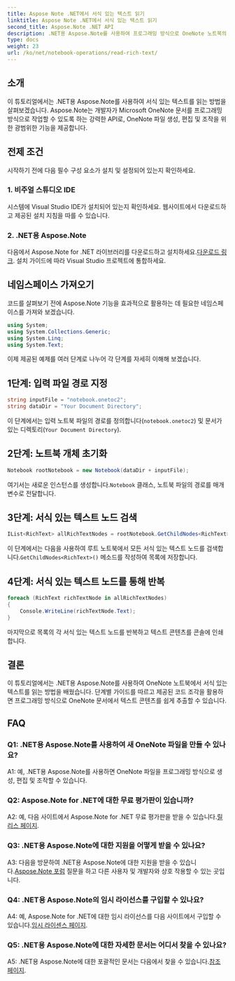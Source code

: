 ```yaml
---
title: Aspose Note .NET에서 서식 있는 텍스트 읽기
linktitle: Aspose Note .NET에서 서식 있는 텍스트 읽기
second_title: Aspose.Note .NET API
description: .NET용 Aspose.Note를 사용하여 프로그래밍 방식으로 OneNote 노트북의 서식 있는 텍스트를 읽는 방법을 알아보세요. 간편한 통합을 위해 단계별 튜토리얼을 따르세요.
type: docs
weight: 23
url: /ko/net/notebook-operations/read-rich-text/
---
```

## 소개

이 튜토리얼에서는 .NET용 Aspose.Note를 사용하여 서식 있는 텍스트를 읽는 방법을 살펴보겠습니다. Aspose.Note는 개발자가 Microsoft OneNote 문서를 프로그래밍 방식으로 작업할 수 있도록 하는 강력한 API로, OneNote 파일 생성, 편집 및 조작을 위한 광범위한 기능을 제공합니다.

## 전제 조건

시작하기 전에 다음 필수 구성 요소가 설치 및 설정되어 있는지 확인하세요.

### 1. 비주얼 스튜디오 IDE

시스템에 Visual Studio IDE가 설치되어 있는지 확인하세요. 웹사이트에서 다운로드하고 제공된 설치 지침을 따를 수 있습니다.

### 2. .NET용 Aspose.Note

 다음에서 Aspose.Note for .NET 라이브러리를 다운로드하고 설치하세요.[다운로드 링크](https://releases.aspose.com/note/net/). 설치 가이드에 따라 Visual Studio 프로젝트에 통합하세요.

## 네임스페이스 가져오기

코드를 살펴보기 전에 Aspose.Note 기능을 효과적으로 활용하는 데 필요한 네임스페이스를 가져와 보겠습니다.

```csharp
using System;
using System.Collections.Generic;
using System.Linq;
using System.Text;
```

이제 제공된 예제를 여러 단계로 나누어 각 단계를 자세히 이해해 보겠습니다.

## 1단계: 입력 파일 경로 지정

```csharp
string inputFile = "notebook.onetoc2";
string dataDir = "Your Document Directory";
```

이 단계에서는 입력 노트북 파일의 경로를 정의합니다(`notebook.onetoc2`) 및 문서가 있는 디렉토리(`Your Document Directory`).

## 2단계: 노트북 개체 초기화

```csharp
Notebook rootNotebook = new Notebook(dataDir + inputFile);
```

 여기서는 새로운 인스턴스를 생성합니다.`Notebook` 클래스, 노트북 파일의 경로를 매개변수로 전달합니다.

## 3단계: 서식 있는 텍스트 노드 검색

```csharp
IList<RichText> allRichTextNodes = rootNotebook.GetChildNodes<RichText>();
```

 이 단계에서는 다음을 사용하여 루트 노트북에서 모든 서식 있는 텍스트 노드를 검색합니다.`GetChildNodes<RichText>()` 메소드를 작성하여 목록에 저장합니다.

## 4단계: 서식 있는 텍스트 노드를 통해 반복

```csharp
foreach (RichText richTextNode in allRichTextNodes)
{
    Console.WriteLine(richTextNode.Text);
}
```

마지막으로 목록의 각 서식 있는 텍스트 노드를 반복하고 텍스트 콘텐츠를 콘솔에 인쇄합니다.

## 결론

이 튜토리얼에서는 .NET용 Aspose.Note를 사용하여 OneNote 노트북에서 서식 있는 텍스트를 읽는 방법을 배웠습니다. 단계별 가이드를 따르고 제공된 코드 조각을 활용하면 프로그래밍 방식으로 OneNote 문서에서 텍스트 콘텐츠를 쉽게 추출할 수 있습니다.

## FAQ

### Q1: .NET용 Aspose.Note를 사용하여 새 OneNote 파일을 만들 수 있나요?

A1: 예, .NET용 Aspose.Note를 사용하면 OneNote 파일을 프로그래밍 방식으로 생성, 편집 및 조작할 수 있습니다.

### Q2: Aspose.Note for .NET에 대한 무료 평가판이 있습니까?

A2: 예, 다음 사이트에서 Aspose.Note for .NET 무료 평가판을 받을 수 있습니다.[릴리스 페이지](https://releases.aspose.com/).

### Q3: .NET용 Aspose.Note에 대한 지원을 어떻게 받을 수 있나요?

 A3: 다음을 방문하여 .NET용 Aspose.Note에 대한 지원을 받을 수 있습니다.[Aspose.Note 포럼](https://forum.aspose.com/c/note/28) 질문을 하고 다른 사용자 및 개발자와 상호 작용할 수 있는 곳입니다.

### Q4: .NET용 Aspose.Note의 임시 라이선스를 구입할 수 있나요?

 A4: 예, Aspose.Note for .NET에 대한 임시 라이선스를 다음 사이트에서 구입할 수 있습니다.[임시 라이센스 페이지](https://purchase.aspose.com/temporary-license/).

### Q5: .NET용 Aspose.Note에 대한 자세한 문서는 어디서 찾을 수 있나요?

 A5: .NET용 Aspose.Note에 대한 포괄적인 문서는 다음에서 찾을 수 있습니다.[참조 페이지](https://reference.aspose.com/note/net/).